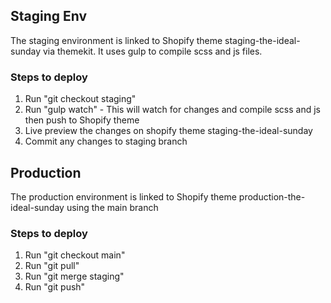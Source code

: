 ## Staging Env

The staging environment is linked to Shopify theme staging-the-ideal-sunday via themekit. It uses gulp to compile scss and js files.

### Steps to deploy

1. Run "git checkout staging"
2. Run "gulp watch" - This will watch for changes and compile scss and js then push to Shopify theme
4. Live preview the changes on shopify theme staging-the-ideal-sunday
3. Commit any changes to staging branch


## Production

The production environment is linked to Shopify theme production-the-ideal-sunday using the main branch

### Steps to deploy

1. Run "git checkout main"
2. Run "git pull"
3. Run "git merge staging"
4. Run "git push"



